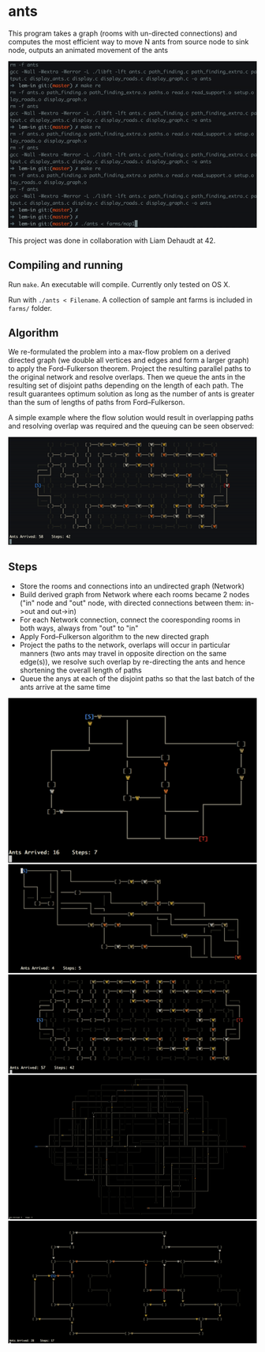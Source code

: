 # ants
This program takes a graph (rooms with un-directed connections) and computes the most efficient way to move N ants from source node to sink node, outputs an animated movement of the ants

![alt text](https://github.com/conanwu777/ants/blob/master/ants_preview.gif)

This project was done in collaboration with Liam Dehaudt at 42.

## Compiling and running
Run `make`. An executable will compile. Currently only tested on OS X.

Run with `./ants < Filename`.
A collection of sample ant farms is included in `farms/` folder.

## Algorithm
We re-formulated the problem into a max-flow problem on a derived directed graph (we double all vertices and edges and form a larger graph) to apply the Ford–Fulkerson theorem. Project the resulting parallel paths to the original network and resolve overlaps. Then we queue the ants in the resulting set of disjoint paths depending on the length of each path. The result guarantees optimum solution as long as the number of ants is greater than the sum of lengths of paths from Ford–Fulkerson.

A simple example where the flow solution would result in overlapping paths and resolving overlap was required and the queuing can be seen observed:

![alt text](https://github.com/conanwu777/ants/blob/master/ants_preview2.gif)

## Steps
* Store the rooms and connections into an undirected graph (Network)
* Build derived graph from Network where each rooms became 2 nodes ("in" node and "out" node, with directed connections between them: in->out and out->in)
* For each Network connection, connect the cooresponding rooms in both ways, always from "out" to "in"
* Apply Ford–Fulkerson algorithm to the new directed graph
* Project the paths to the network, overlaps will occur in particular manners (two ants may travel in opposite direction on the same edge(s)), we resolve such overlap by re-directing the ants and hence shortening the overall length of paths
* Queue the anys at each of the disjoint paths so that the last batch of the ants arrive at the same time

![alt text](https://github.com/conanwu777/ants/blob/master/1.png)
![alt text](https://github.com/conanwu777/ants/blob/master/2.png)
![alt text](https://github.com/conanwu777/ants/blob/master/3.png)
![alt text](https://github.com/conanwu777/ants/blob/master/4.png)
![alt text](https://github.com/conanwu777/ants/blob/master/5.png)
